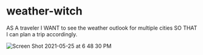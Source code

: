 # weather-witch

AS A traveler
I WANT to see the weather outlook for multiple cities
SO THAT I can plan a trip accordingly.



![Screen Shot 2021-05-25 at 6 48 30 PM](https://user-images.githubusercontent.com/33267456/119586765-8afe7300-bd8a-11eb-9968-d7cf85132731.png)
